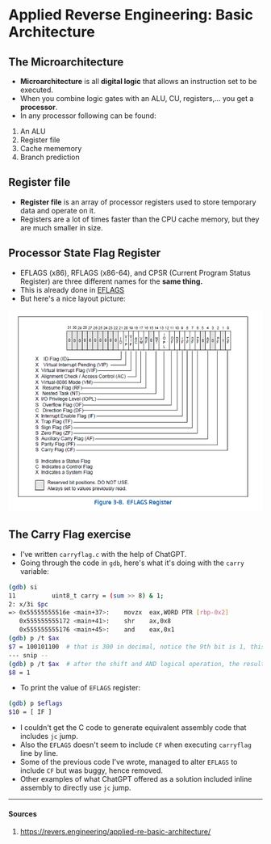 # Applied Reverse Engineering: Basic Architecture 

## The Microarchitecture

- __Microarchitecture__ is all __digital logic__ that allows an instruction set to be executed.
- When you combine logic gates with an ALU, CU, registers,... you get a __processor__.
- In any processor following can be found:
1. An ALU
2. Register file
3. Cache mememory
4. Branch prediction

## Register file

- __Register file__ is an array of processor registers used to store temporary data and operate on it.
- Registers are a lot of times faster than the CPU cache memory, but they are much smaller in size.

## Processor State Flag Register

- EFLAGS (x86), RFLAGS (x86-64), and CPSR (Current Program Status Register) are three different names for the __same thing.__
- This is already done in [EFLAGS](../../tasks/flags/control_flow.md)
- But here's a nice layout picture:

![EFLAGSlayout](scrs/eflags.png)

## The Carry Flag exercise

- I've written `carryflag.c` with the help of ChatGPT.
- Going through the code in `gdb`, here's what it's doing with the `carry` variable:

```sh
(gdb) si
11          uint8_t carry = (sum >> 8) & 1;
2: x/3i $pc
=> 0x55555555516e <main+37>:    movzx  eax,WORD PTR [rbp-0x2]
   0x555555555172 <main+41>:    shr    ax,0x8
   0x555555555176 <main+45>:    and    eax,0x1
(gdb) p /t $ax
$7 = 100101100  # that is 300 in decimal, notice the 9th bit is 1, this is the result of CF being set
--- snip --
(gdb) p /t $ax  # after the shift and AND logical operation, the result is 1 as expected
$8 = 1
```

- To print the value of `EFLAGS` register:

```sh
(gdb) p $eflags
$10 = [ IF ]
```

- I couldn't get the C code to generate equivalent assembly code that includes `jc` jump.
- Also the `EFLAGS` doesn't seem to include `CF` when executing `carryflag` line by line.
- Some of the previous code I've wrote, managed to alter `EFLAGS` to include `CF` but was buggy, hence removed.
- Other examples of what ChatGPT offered as a solution included inline assembly to directly use `jc` jump.

---

#### Sources

1. https://revers.engineering/applied-re-basic-architecture/
